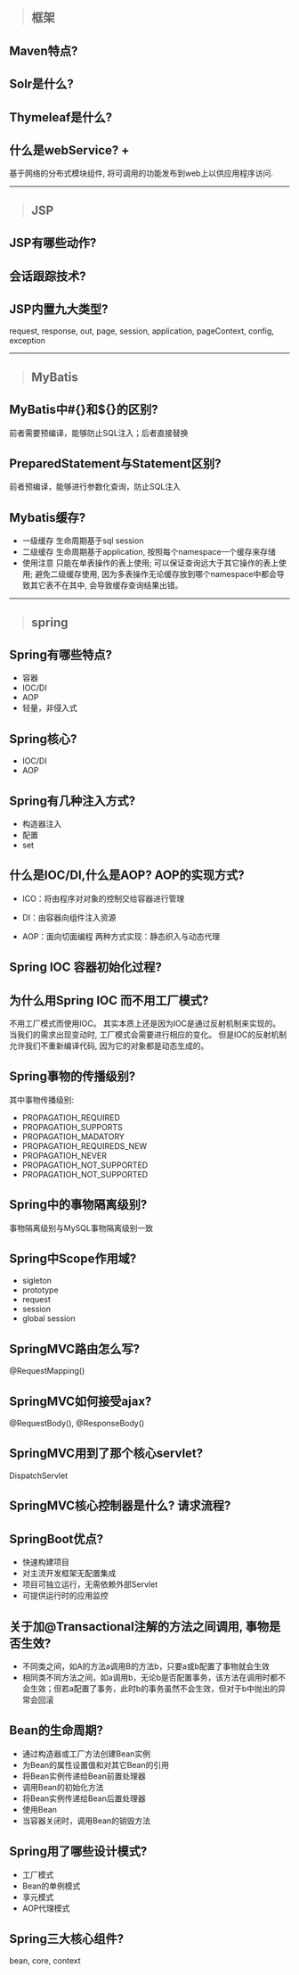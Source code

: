 > ## 框架

## Maven特点? 
## Solr是什么?
## Thymeleaf是什么?
## 什么是webService? +
基于网络的分布式模块组件, 将可调用的功能发布到web上以供应用程序访问.

---

> ## JSP

## JSP有哪些动作?
## 会话跟踪技术?
## JSP内置九大类型?
request, response, out, page, session, application, pageContext, config, exception

---
> ## MyBatis

## MyBatis中#{}和${}的区别? 
前者需要预编译，能够防止SQL注入；后者直接替换

## PreparedStatement与Statement区别?
前者预编译，能够进行参数化查询，防止SQL注入

## Mybatis缓存?
- 一级缓存
生命周期基于sql session
- 二级缓存
生命周期基于application, 按照每个namespace一个缓存来存储
- 使用注意
只能在单表操作的表上使用; 可以保证查询远大于其它操作的表上使用; 避免二级缓存使用, 因为多表操作无论缓存放到哪个namespace中都会导致其它表不在其中, 会导致缓存查询结果出错。

---
> ## spring

## Spring有哪些特点? 
- 容器
- IOC/DI
- AOP
- 轻量，非侵入式

## Spring核心?
- IOC/DI
- AOP

## Spring有几种注入方式?
- 构造器注入
- 配置
- set 

## 什么是IOC/DI,什么是AOP? AOP的实现方式? 
- ICO：将由程序对对象的控制交给容器进行管理
- DI：由容器向组件注入资源

- AOP：面向切面编程
两种方式实现：静态织入与动态代理

## Spring IOC 容器初始化过程?
## 为什么用Spring IOC 而不用工厂模式?
不用工厂模式而使用IOC。 其实本质上还是因为IOC是通过反射机制来实现的。 当我们的需求出现变动时, 工厂模式会需要进行相应的变化。 但是IOC的反射机制允许我们不重新编译代码, 因为它的对象都是动态生成的。

## Spring事物的传播级别?
其中事物传播级别:
- PROPAGATIOH_REQUIRED
- PROPAGATIOH_SUPPORTS
- PROPAGATIOH_MADATORY
- PROPAGATIOH_REQUIREDS_NEW
- PROPAGATIOH_NEVER
- PROPAGATIOH_NOT_SUPPORTED
- PROPAGATIOH_NOT_SUPPORTED

## Spring中的事物隔离级别?
事物隔离级别与MySQL事物隔离级别一致

## Spring中Scope作用域? 
- sigleton
- prototype
- request
- session
- global session

## SpringMVC路由怎么写? 
@RequestMapping()

## SpringMVC如何接受ajax?
@RequestBody(), @ResponseBody()

## SpringMVC用到了那个核心servlet? 
DispatchServlet

## SpringMVC核心控制器是什么? 请求流程?
## SpringBoot优点?
- 快速构建项目
- 对主流开发框架无配置集成
- 项目可独立运行，无需依赖外部Servlet
- 可提供运行时的应用监控

## 关于加@Transactional注解的方法之间调用, 事物是否生效?
- 不同类之间，如A的方法a调用B的方法b，只要a或b配置了事物就会生效
- 相同类不同方法之间，如a调用b，无论b是否配置事务，该方法在调用时都不会生效；但若a配置了事务，此时b的事务虽然不会生效，但对于b中抛出的异常会回滚

## Bean的生命周期?
- 通过构造器或工厂方法创建Bean实例
- 为Bean的属性设置值和对其它Bean的引用
- 将Bean实例传递给Bean前置处理器
- 调用Bean的初始化方法
- 将Bean实例传递给Bean后置处理器
- 使用Bean
- 当容器关闭时，调用Bean的销毁方法

## Spring用了哪些设计模式?
- 工厂模式
- Bean的单例模式
- 享元模式
- AOP代理模式

## Spring三大核心组件?
bean, core, context